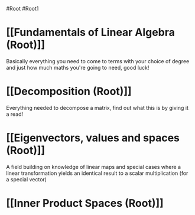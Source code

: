 #Root #Root1  
# [[Fundamentals of Linear Algebra (Root)]]

Basically everything you need to come to terms with your choice of degree and just how much maths you're going to need, good luck!
# [[Decomposition (Root)]]

Everything needed to decompose a matrix, find out what this is by giving it a read!
# [[Eigenvectors, values and spaces (Root)]]

A field building on knowledge of linear maps and special cases where a linear transformation yields an identical result to a scalar multiplication (for a special vector)
# [[Inner Product Spaces (Root)]]
